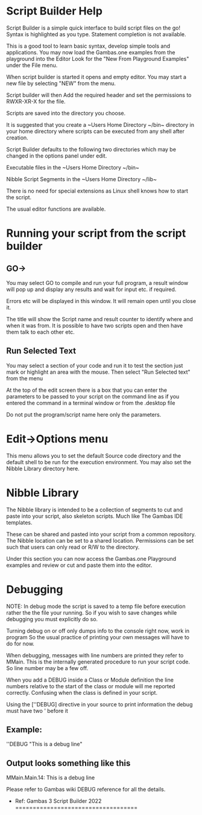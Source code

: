 Script Builder Help
====================

Script Builder is a simple quick interface to build script files on the go! Syntax is highlighted as you type.
Statement completion is not available.

This is a good tool to learn basic syntax, develop simple tools and applications.
You may now load the Gambas.one examples from the playground into the Editor
Look for the "New From Playground Examples" under the File menu.

When script builder is started it opens and empty editor.
You may start a new file by selecting "NEW" from the menu.

Script builder will then Add the required header and set the permissions to RWXR-XR-X for the file.

Scripts are saved into the directory you choose.

It is suggested that you create a ~Users Home Directory \~/bin~ directory in
your home directory where scripts can be executed from any shell after creation.

Script Builder defaults to the following two directories which may be changed in the options panel under edit.

Executable files in the ~Users Home Directory  \~/bin~

Nibble Script Segments in the ~Users Home Directory  \~/lib~

There is no need for special extensions as Linux shell knows how to start the script.

The usual editor functions are available.

Running your script from the script builder
===========================================

## GO->

You may select GO to compile and run your full program, a result window will pop up and display any results
and wait for input etc. if required.

Errors etc will be displayed in this window. It will remain open until you close it.

The title will show the Script name and result counter to identify where and when it was from.
It is possible to have two scripts open and then have them talk to each other etc.

## Run Selected Text

You may select a section of your code and run it to test the section
just mark or highlight an area with the mouse. Then select "Run Selected text" from the menu

At the top of the edit screen there is a box that you can enter the parameters to be passed to your
script on the command line as if you entered the command in a terminal window or from the .desktop file

Do not put the program/script name here only the parameters.

Edit->Options menu
==================

This menu allows you to set the default Source code directory and the default shell to be run for
the execution environment. You may also set the Nibble Library directory here.

Nibble Library
=============

The Nibble library is intended to be a collection of segments to cut and paste into your script, also
skeleton scripts. Much like The Gambas IDE templates.

These can be shared and pasted into your script from a common repository. The Nibble location can be set to
a shared location. Permissions can be set such that users can only read or R/W to the directory.

Under this section you can now access the Gambas.one Playground examples and review or cut and paste
them into the editor.

Debugging
==========

NOTE: In debug mode the script is saved to a temp file before execution rather the the file your running.
So if you wish to save changes while debugging you must explicitly do so.

Turning debug on or off only dumps info to the console right now, work in program
So the usual practice of printing your own messages will have to do for now.

When debugging, messages with line numbers are printed they refer to MMain. This is the internally generated
procedure to run your script code. So line number may be a few off.

When you add a DEBUG inside a Class or Module definition the line numbers relative to the start of the class or module
will me reported correctly. Confusing when the class is defined in your script.

Using the \[\'\'DEBUG\]  directive in your source to print information the debug must have two \' before it

## Example:


\'\'DEBUG "This is a debug line"

## Output looks something like this

   MMain.Main.14: This is a debug line

Please refer to Gambas wiki DEBUG reference for all the details.


* Ref: Gambas 3 Script Builder 2022
===================================



